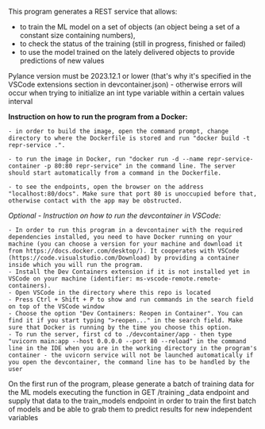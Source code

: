 This program generates a REST service that allows:

- to train the ML model on a set of objects (an object being a set of a constant size containing numbers),
- to check the status of the training (still in progress, finished or failed)
- to use the model trained on the lately delivered objects to provide predictions of new values

Pylance version must be 2023.12.1 or lower (that's why it's specified in the VSCode extensions section in devcontainer.json) - otherwise errors will occur when trying to initialize an int type variable within a certain values interval

**Instruction on how to run the program from a Docker:**

    - in order to build the image, open the command prompt, change directory to where the Dockerfile is stored and run "docker build -t repr-service .".

    - to run the image in Docker, run "docker run -d --name repr-service-container -p 80:80 repr-service" in the command line. The server should start automatically from a command in the Dockerfile.

    - to see the endpoints, open the browser on the address "localhost:80/docs". Make sure that port 80 is unoccupied before that, otherwise contact with the app may be obstructed.

_Optional - Instruction on how to run the devcontainer in VSCode:_

    - In order to run this program in a devcontainer with the required dependencies installed, you need to have Docker running on your machine (you can choose a version for your machine and download it from https://docs.docker.com/desktop/). It cooperates with VSCode (https://code.visualstudio.com/Download) by providing a container inside which you will run the program.
    - Install the Dev Containers extension if it is not installed yet in VSCode on your machine (identifier: ms-vscode-remote.remote-containers).
    - Open VSCode in the directory where this repo is located
    - Press Ctrl + Shift + P to show and run commands in the search field on top of the VSCode window
    - Choose the option "Dev Containers: Reopen in Container". You can find it if you start typing ">reopen..." in the search field. Make sure that Docker is running by the time you choose this option.
    - To run the server, first cd to ./devcontainer/app - then type "uvicorn main:app --host 0.0.0.0 --port 80 --reload" in the command line in the IDE when you are in the working directory in the program's container - the uvicorn service will not be launched automatically if you open the devcontainer, the command line has to be handled by the user

On the first run of the program, please generate a batch of training data for the ML models executing the function in GET /training \_data endpoint and supply that data to the train_models endpoint in order to train the first batch of models and be able to grab them to predict results for new independent variables
